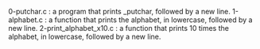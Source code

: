 0-putchar.c : a program that prints _putchar, followed by a new line.
1-alphabet.c : a function that prints the alphabet, in lowercase, followed by a new line.
2-print_alphabet_x10.c : a function that prints 10 times the alphabet, in lowercase, followed by a new line.
